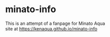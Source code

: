 # minato-info
This is an attempt of a fanpage for Minato Aqua <br>
site at https://kenaqua.github.io/minato-info
